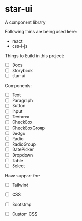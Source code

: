 # star-ui
A component library

Following thins are being used here:
* react
* css-i-js

Things to Build in this project:
- [ ] Docs
- [ ] Storybook
- [ ] star-ui

Components:
- [ ] Text
- [ ] Paragraph
- [ ] Button
- [ ] Input
- [ ] Textarea
- [ ] CheckBox
- [ ] CheckBoxGroup
- [ ] Badge
- [ ] Radio
- [ ] RadioGroup
- [ ] DatePicker
- [ ] Dropdown
- [ ] Table
- [ ] Select

Have support for:
- [ ] Tailwind
- [ ] CSS
- [ ] Bootstrap
- [ ] Custom CSS

